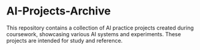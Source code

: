 # AI-Projects-Archive
This repository contains a collection of AI practice projects created during coursework, showcasing various AI systems and experiments. These projects are intended for study and reference.
